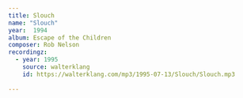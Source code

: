 ```yaml
---
title: Slouch
name: "Slouch"
year:  1994
album: Escape of the Children
composer: Rob Nelson
recordingz:
  - year: 1995
    source: walterklang
    id: https://walterklang.com/mp3/1995-07-13/Slouch/Slouch.mp3
 
---
```




